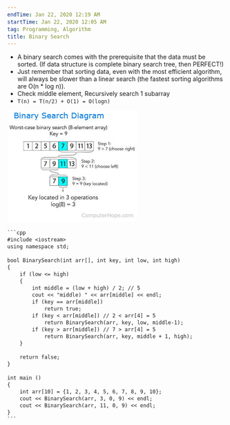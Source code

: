 ```yaml
---
endTime: Jan 22, 2020 12:19 AM
startTime: Jan 22, 2020 12:05 AM
tag: Programming, Algorithm
title: Binary Search
---
```


- A binary search comes with the prerequisite that the data must be sorted. (If data structure is complete binary search tree, then PERFECT!)
- Just remember that sorting data, even with the most efficient algorithm, will always be slower than a linear search (the fastest sorting algorithms are O(n * log n)).
- Check middle element, Recursively search 1 subarray
- `T(n) = T(n/2) + O(1) = O(logn)`

![BinarySearch/Untitled.png](BinarySearch/Untitled.png)

    ```cpp
    #include <iostream>
    using namespace std;
    
    bool BinarySearch(int arr[], int key, int low, int high)
    {
        if (low <= high)
        {
            int middle = (low + high) / 2; // 5
            cout << "middle) " << arr[middle] << endl;
            if (key == arr[middle])
                return true;
            if (key < arr[middle]) // 2 < arr[4] = 5
                return BinarySearch(arr, key, low, middle-1);
            if (key > arr[middle]) // 7 > arr[4] = 5
                return BinarySearch(arr, key, middle + 1, high);
        }
    
        return false;
    }
    
    int main ()
    {   
        int arr[10] = {1, 2, 3, 4, 5, 6, 7, 8, 9, 10};
        cout << BinarySearch(arr, 3, 0, 9) << endl;
        cout << BinarySearch(arr, 11, 0, 9) << endl;
    }
    ```